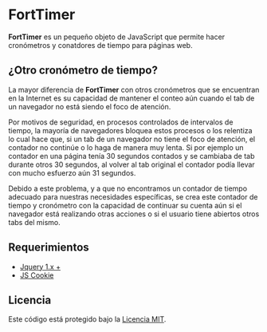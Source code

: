 # FortTimer

**FortTimer** es un pequeño objeto de JavaScript que permite hacer cronómetros y conatdores de tiempo para páginas web. 

## ¿Otro cronómetro de tiempo?

La mayor diferencia de **FortTimer** con otros cronómetros que se encuentran en la Internet es su capacidad de mantener el conteo aún cuando el tab de un navegador no está siendo el foco de atención.

Por motivos de seguridad, en procesos controlados de intervalos de tiempo, la mayoría de navegadores bloquea estos procesos o los relentiza lo cual hace que, si un tab de un navegador no tiene el foco de atención, el contador no continúe o lo haga de manera muy lenta. Si por ejemplo un contador en una página tenía 30 segundos contados y se cambiaba de tab durante otros 30 segundos, al volver al tab original el contador podía llevar con mucho esfuerzo aún 31 segundos.

Debido a este problema, y a que no encontramos un contador de tiempo adecuado para nuestras necesidades específicas, se crea este contador de tiempo y cronómetro con la capacidad de continuar su cuenta aún si el navegador está realizando otras acciones o si el usuario tiene abiertos otros tabs del mismo.

## Requerimientos

* [Jquery 1.x +](https://jquery.com/)
* [JS Cookie](https://github.com/js-cookie/js-cookie)

## Licencia

Este código está protegido bajo la [Licencia MIT](https://opensource.org/licenses/MIT).

